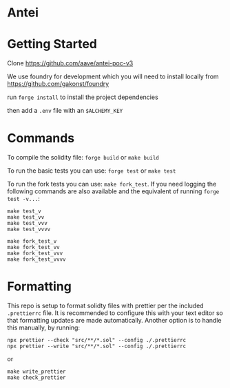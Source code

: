 # Antei

# Getting Started

Clone https://github.com/aave/antei-poc-v3

We use foundry for development which you will need to install locally from https://github.com/gakonst/foundry

run `forge install` to install the project dependencies

then add a `.env` file with an `$ALCHEMY_KEY`

# Commands

To compile the solidity file: `forge build` or `make build`

To run the basic tests you can use: `forge test` or `make test`

To run the fork tests you can use: `make fork_test`. If you need logging the following commands are also available and the equivalent of running `forge test -v...`:

```
make test_v
make test_vv
make test_vvv
make test_vvvv

make fork_test_v
make fork_test_vv
make fork_test_vvv
make fork_test_vvvv
```

# Formatting

This repo is setup to format solidty files with prettier per the included `.prettierrc` file. It is recommended to configure this with your text editor so that formatting updates are made automatically. Another option is to handle this manually, by running:

```
npx prettier --check "src/**/*.sol" --config ./.prettierrc
npx prettier --write "src/**/*.sol" --config ./.prettierrc
```
or
```
make write_prettier
make check_prettier
```